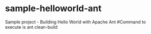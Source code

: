 # sample-helloworld-ant
Sample project - Building Hello World with Apache Ant
#Command to execute is ant clean-build
